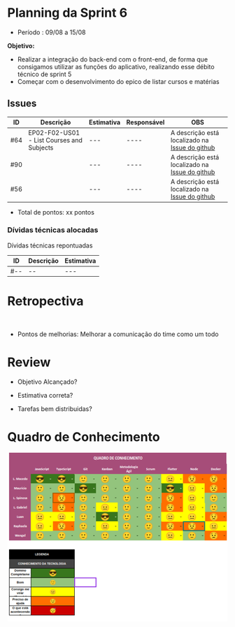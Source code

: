 # Planning da Sprint 6

- Período : 09/08 a 15/08

**Objetivo:**

- Realizar a integração do back-end com o front-end, de forma que consigamos utilizar as funções do aplicativo, realizando esse débito técnico de sprint 5
- Começar com o desenvolvimento do epico de listar cursos e matérias

## Issues

| ID  | Descrição                                 | Estimativa | Responsável | OBS                                                                                                    |
| --- | ----------------------------------------- | ---------- | ----------- | ------------------------------------------------------------------------------------------------------ |
| #64 | EP02-F02-US01 - List Courses and Subjects | ---        | ----        | A descrição está localizado na [Issue do github](https://github.com/fga-eps-mds/CollegeFlow/issues/64) |
| #90 |                                           | ---        | ----        | A descrição está localizado na [Issue do github]()                                                     |
| #56 |                                           | ---        | ----        | A descrição está localizado na [Issue do github]()                                                     |

- Total de pontos: xx pontos

### Dívidas técnicas alocadas

Dívidas técnicas repontuadas

| ID  | Descrição | Estimativa |
| --- | --------- | ---------- |
| #-- | --        | ---        |

# Retropectiva

<img src="">

- Pontos de melhorias: Melhorar a comunicação do time como um todo

# Review

- Objetivo Alcançado?

- Estimativa correta?

- Tarefas bem distribuidas?

# Quadro de Conhecimento

<img src="../img/gerenciamento/QuadroConhecimento/QuadroConhecimento7.png">
